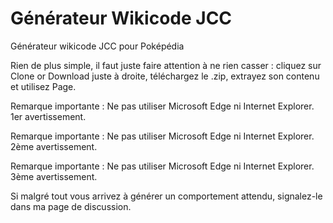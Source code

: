 # Générateur Wikicode JCC
Générateur wikicode JCC pour Poképédia

Rien de plus simple, il faut juste faire attention à ne rien casser : cliquez sur Clone or Download juste à droite, téléchargez le .zip, extrayez son contenu et utilisez Page.

Remarque importante : Ne pas utiliser Microsoft Edge ni Internet Explorer. 1er avertissement.

Remarque importante : Ne pas utiliser Microsoft Edge ni Internet Explorer. 2ème avertissement.

Remarque importante : Ne pas utiliser Microsoft Edge ni Internet Explorer. 3ème avertissement.

Si malgré tout vous arrivez à générer un comportement attendu, signalez-le dans ma page de discussion.
